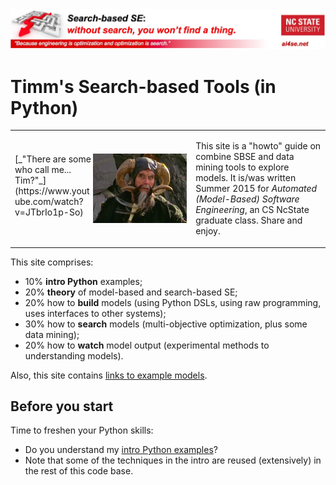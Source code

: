 <img width=800 src="https://raw.githubusercontent.com/timm/15/master/src/img/banner.jpg">

# Timm's Search-based Tools (in Python)

<table boder=0><tr><td><img align=right width=150 src="https://raw.githubusercontent.com/timm/15/master/src/img/tim.jpg">[_"There are some who call me... Tim?"_](https://www.youtube.com/watch?v=JTbrIo1p-So)
</td>
<td>

This site is a "howto" guide on combine SBSE and data mining tools to explore
models. It is/was written Summer 2015 for 
_Automated (Model-Based) Software Engineering_, an CS NcState graduate class. Share and enjoy.
</td></tr></table>

This site comprises:

+ 10% **intro Python** examples;
+ 20% **theory** of model-based and search-based SE;
+ 20% how to **build** models (using Python DSLs, using raw programming, uses interfaces to other systems);
+ 30% how to **search** models (multi-objective optimization, plus some data mining);
+ 20% how to **watch** model output (experimental methods to understanding models).

Also, this site contains [links to example models](doc/examplemodels.md).

## Before you start  

Time to freshen your Python skills:

+ Do you understand my [intro Python examples](doc/101python.md)? 
+ Note that some of the techniques in the intro are reused (extensively) in the rest of this code base.
 
